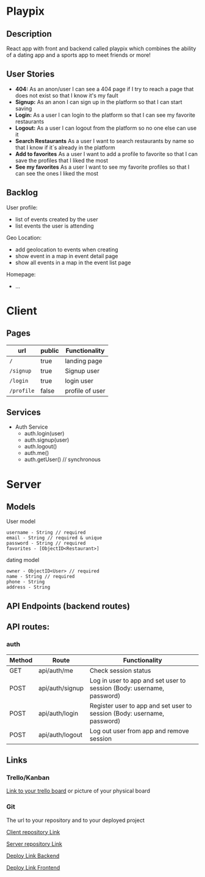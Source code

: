 # Playpix

## Description

React app with front and backend called playpix which combines the ability of a dating app and a sports app to meet friends or more!

## User Stories

-  **404:** As an anon/user I can see a 404 page if I try to reach a page that does not exist so that I know it's my fault
-  **Signup:** As an anon I can sign up in the platform so that I can start saving
-  **Login:** As a user I can login to the platform so that I can see my favorite restaurants
-  **Logout:** As a user I can logout from the platform so no one else can use it
-  **Search Restaurants** As a user I want to search restaurants by name so that I know if it´s already in the platform
-  **Add to favorites** As a user I want to add a profile to favorite so that I can save the profiles that I liked the most
-  **See my favorites** As a user I want to see my favorite profiles so that I can see the ones I liked the most

## Backlog

User profile:

- list of events created by the user
- list events the user is attending

Geo Location:
- add geolocation to events when creating
- show event in a map in event detail page
- show all events in a map in the event list page

Homepage:
- ...
  
# Client

## Pages

| url | public | Functionality |
|-----|-------|---------------|
| `/` | true | landing page |
| `/signup` | true | Signup user |
| `/login` | true | login user |
| `/profile` | false | profile of user |

## Services

- Auth Service
  - auth.login(user)
  - auth.signup(user)
  - auth.logout()
  - auth.me()
  - auth.getUser() // synchronous
  

# Server

## Models

User model

```
username - String // required
email - String // required & unique
password - String // required
favorites - [ObjectID<Restaurant>]
```

dating model

```
owner - ObjectID<User> // required
name - String // required
phone - String
address - String
```

## API Endpoints (backend routes)

## API routes:

### auth
|Method|Route|Functionality|
|---|---|---|
|GET|api/auth/me|Check session status|
|POST|api/auth/signup|Log in user to app and set user to session (Body: username, password)|
|POST|api/auth/login|Register user to app and set user to session (Body: username, password)|
|POST|api/auth/logout|Log out user from app and remove session|
  

## Links

### Trello/Kanban

[Link to your trello board](https://trello.com) or picture of your physical board

### Git

The url to your repository and to your deployed project

[Client repository Link](https://github.com/Ironhack-PartTime-BCN/boilerplate-frontend-module-3)

[Server repository Link](https://github.com/Ironhack-PartTime-BCN/boilerplate-backend-module-3)

[Deploy Link Backend](http://heroku.com)

[Deploy Link Frontend]()



